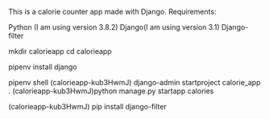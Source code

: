 This is a calorie counter app made with Django. 
Requirements:

Python (I am using version 3.8.2)
Django(I am using version 3.1)
Django-filter

mkdir calorieapp
cd calorieapp

pipenv install django

pipenv shell
(calorieapp-kub3HwmJ) django-admin startproject calorie_app .
(calorieapp-kub3HwmJ)python manage.py startapp calories

(calorieapp-kub3HwmJ) pip install django-filter

